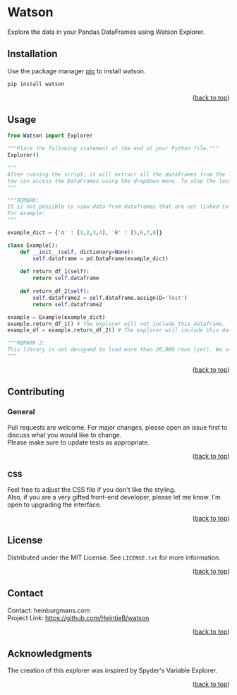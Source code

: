 # Watson

Explore the data in your Pandas DataFrames using Watson Explorer.

## Installation

Use the package manager [pip](https://pip.Heintjeb.io/en/stable/) to install watson.

```bash
pip install watson
```

<p align="right">(<a href="#readme-top">back to top</a>)</p>

## Usage

```python
from Watson import Explorer

"""Place the following statement at the end of your Python file."""
Explorer()

"""
After running the script, it will extract all the dataframes from the file, delete all old HTML files, create new HTML files, and open a local host to display the DataFrames. 
You can access the DataFrames using the dropdown menu. To stop the local host, click on the 'Stop Server' button, and the tab sheet will automatically close.
"""

"""REMARK:
It is not possible to view data from dataframes that are not linked to variables.
For example:
"""

example_dict = {'A' : [1,2,3,4], 'B' : [5,6,7,8]}

class Example():
    def __init__(self, dictionary=None):
        self.dataframe = pd.DataFrame(example_dict)
    
    def return_df_1(self):
        return self.dataframe
    
    def return_df_2(self):
        self.dataframe2 = self.dataframe.assign(D='Test')
        return self.dataframe2

example = Example(example_dict)
example.return_df_1() # The explorer will not include this dataframe.
example_df = example.return_df_2() # The explorer will include this dataframe.

"""REMARK 2:
This library is not designed to load more than 20,000 rows (yet). We suggest using .head() to reduce the size of your dataframe before using this library.
"""
```
<p align="right">(<a href="#readme-top">back to top</a>)</p>

## Contributing

### General
Pull requests are welcome. For major changes, please open an issue first to discuss what you would like to change. <br>
Please make sure to update tests as appropriate.

<p align="right">(<a href="#readme-top">back to top</a>)</p>

### CSS
Feel free to adjust the CSS file if you don't like the styling.<br>
Also, if you are a very gifted front-end developer, please let me know. I'm open to upgrading the interface.

<p align="right">(<a href="#readme-top">back to top</a>)</p>

## License
Distributed under the MIT License. See `LICENSE.txt` for more information.

<p align="right">(<a href="#readme-top">back to top</a>)</p>

## Contact
Contact: heinburgmans.com <br>
Project Link: https://github.com/HeintjeB/watson

<p align="right">(<a href="#readme-top">back to top</a>)</p>

## Acknowledgments
The creation of this explorer was inspired by Spyder's Variable Explorer.

<p align="right">(<a href="#readme-top">back to top</a>)</p>